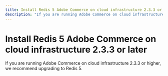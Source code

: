 ```yaml
---
title: Install Redis 5 Adobe Commerce on cloud infrastructure 2.3.3 or later
description: "If you are running Adobe Commerce on cloud infrastructure 2.3.3 or higher, we recommend upgrading to Redis 5."
---
```


# Install Redis 5 Adobe Commerce on cloud infrastructure 2.3.3 or later

If you are running Adobe Commerce on cloud infrastructure 2.3.3 or higher, we recommend upgrading to Redis 5. 
